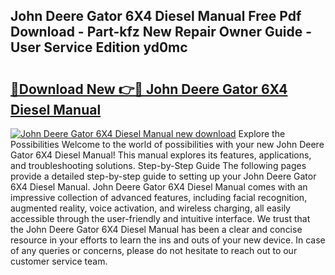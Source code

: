 ## John Deere Gator 6X4 Diesel Manual Free Pdf Download - Part-kfz New Repair Owner Guide - User Service Edition yd0mc

# <h2><a href="http://bc23434.oget.top/?id=John+Deere+Gator+6X4+Diesel+Manual">🔗Download New 👉🔴 John Deere Gator 6X4 Diesel Manual</a></h2>

[![John Deere Gator 6X4 Diesel Manual new download](https://i.imgur.com/5g1atiW.png)](http://bc23434.oget.top/?id=John+Deere+Gator+6X4+Diesel+Manual)
Explore the Possibilities Welcome to the world of possibilities with your new John Deere Gator 6X4 Diesel Manual! This manual explores its features, applications, and troubleshooting solutions. Step-by-Step Guide The following pages provide a detailed step-by-step guide to setting up your John Deere Gator 6X4 Diesel Manual. John Deere Gator 6X4 Diesel Manual comes with an impressive collection of advanced features, including facial recognition, augmented reality, voice activation, and wireless charging, all easily accessible through the user-friendly and intuitive interface. We trust that the John Deere Gator 6X4 Diesel Manual has been a clear and concise resource in your efforts to learn the ins and outs of your new device. In case of any queries or concerns, please do not hesitate to reach out to our customer service team.
